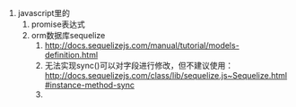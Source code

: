
1. javascript里的
    1. promise表达式
    2. orm数据库sequelize
        1. http://docs.sequelizejs.com/manual/tutorial/models-definition.html
        2. 无法实现sync()可以对字段进行修改，但不建议使用：http://docs.sequelizejs.com/class/lib/sequelize.js~Sequelize.html#instance-method-sync
        3. 